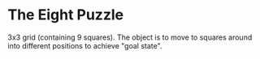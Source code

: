 # The Eight Puzzle
3x3 grid (containing 9 squares). The object is to move to squares around into different positions to achieve "goal state".
